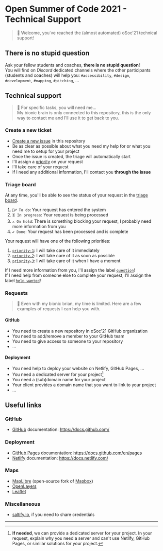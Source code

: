 # Open Summer of Code 2021 - Technical Support

> 🤖 Welcome, you've reached the (almost automated) oSoc'21 technical support!

## There is no stupid question

Ask your fellow students and coaches, **there is no stupid question**!  
You will find on *Discord* dedicated channels where the other participants (students and coaches) will help you: `#accessibility`, `#design`, `#development`, `#mapping`, `#pitching`, ...

## Technical support

> 🤖 For specific tasks, you will need me...  
> My bionic brain is only connected to this repository, this is the only way to contact me and I'll use it to get back to you.

### Create a new ticket

- [Create a new issue](https://github.com/osoc21/technical-support/issues/new/choose) in this repository
- Be as clear as possible about what you need my help for or what you need me to setup for your project
- Once the issue is created, the triage will automatically start
- I'll assign a [priority](https://github.com/osoc21/technical-support/labels?q=priority) on your request
- I'll take care of your request
- If I need any additional information, I'll contact you **through the issue**

### Triage board

At any time, you'll be able to see the status of your request in the [triage board](https://github.com/osoc21/technical-support/projects/1).

1. `🙋‍♂️ To do`: Your request has entered the system
2. `⏳ In progress`: Your request is being processed
3. `⚠ On hold`: There is something blocking your request, I probably need more information from you
4. `✔ Done`: Your request has been processed and is complete

Your request will have one of the following priorities:

1. [`priority-1`](https://github.com/osoc21/technical-support/labels/priority%201): I will take care of it immediately
2. [`priority-2`](https://github.com/osoc21/technical-support/labels/priority%202): I will take care of it as soon as possible 
3. [`priority-3`](https://github.com/osoc21/technical-support/labels/priority%203): I will take care of it when I have a moment

If I need more information from you, I'll assign the label [`question`](https://github.com/osoc21/technical-support/labels/question)!  
If I need help from someone else to complete your request, I'll assign the label [`help wanted`](https://github.com/osoc21/technical-support/labels/help%20wanted)!

### Requests

> 🤖 Even with my bionic brian, my time is limited. Here are a few examples of requests I can help you with.

#### GitHub

- You need to create a new repository in oSoc'21 GitHub organization
- You need to add/remove a member to your GitHub team
- You need to give access to someone to your repository
- ...

#### Deployment

- You need help to deploy your website on Netlify, GitHub Pages, ...
- You need a dedicated server for your project[^1]
- You need a (sub)domain name for your project
- Your client provides a domain name that you want to link to your project
- ...

## Useful links

### GitHub

- [GitHub](https://github.com/) documentation: <https://docs.github.com/>

### Deployment

- [GitHub Pages](https://pages.github.com/) documentation: <https://docs.github.com/en/pages>
- [Netlify](https://www.netlify.com/) documentation: <https://docs.netlify.com/>

### Maps

- [MapLibre](https://github.com/MapLibre) (open-source fork of [Mapbox](https://www.mapbox.com/))
- [OpenLayers](https://openlayers.org/)
- [Leaflet](https://leafletjs.com/)

### Miscellaneous

- [saltify.io](https://www.saltify.io/), if you need to share credentials

---

[^1]: **If needed**, we can provide a dedicated server for your project. In your request, explain why you need a server and can't use Netlify, GitHub Pages, or similar solutions for your project.
